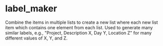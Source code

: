 # label_maker
Combine the items in multiple lists to create a new list where each new list item which contains one element from each list. Used to generate many similar labels, e.g., "Project, Description X, Day Y, Location Z" for many different values of X, Y, and Z. 

